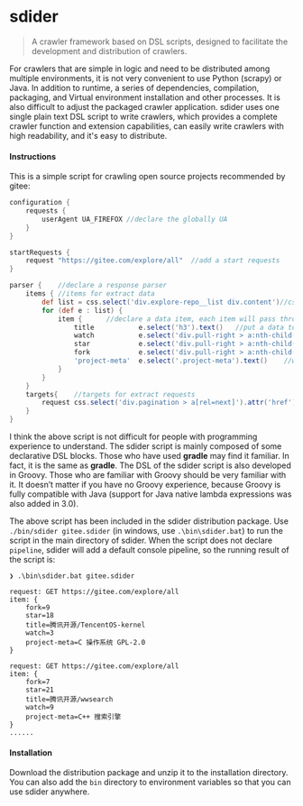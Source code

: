 # sdider

> A crawler framework based on DSL scripts, designed to facilitate the development and distribution of crawlers.

For crawlers that are simple in logic and need to be distributed among multiple environments, it is not very convenient
to use Python (scrapy) or Java. In addition to runtime, a series of dependencies, compilation, packaging, and Virtual 
environment installation and other processes. It is also difficult to adjust the packaged crawler application.
sdider uses one single plain text DSL script to write crawlers, which provides a complete crawler function and extension 
capabilities, can easily write crawlers with high readability, and it's easy to distribute.

#### Instructions

This is a simple script for crawling open source projects recommended by gitee:
```groovy
configuration {
    requests {
        userAgent UA_FIREFOX //declare the globally UA
    }
}

startRequests {
    request "https://gitee.com/explore/all"  //add a start requests
}

parser {    //declare a response parser
    items { //items for extract data
        def list = css.select('div.explore-repo__list div.content')//css is an implicit variable in the parser, actually an instance of [Jsoup](https://jsoup.org/)
        for (def e : list) {
            item {      //declare a data item, each item will pass through each pipeline in turn
                title           e.select('h3').text()   //put a data to item as key-value
                watch           e.select('div.pull-right > a:nth-child(1) > span').text()
                star            e.select('div.pull-right > a:nth-child(2) > span').text()
                fork            e.select('div.pull-right > a:nth-child(3) > span').text()
                'project-meta'  e.select('.project-meta').text()    //when the key is not a valid variable name, use single and double quotes
            }
        }
    }
    targets{    //targets for extract requests
        request css.select('div.pagination > a[rel=next]').attr('href')   //same as the startRequests block, use request to add a request
    }
}
```
I think the above script is not difficult for people with programming experience to understand. The sdider script is 
mainly composed of some declarative DSL blocks. Those who have used **gradle** may find it familiar. In fact, it is the 
same as **gradle**. The DSL of the sdider script is also developed in Groovy. Those who are familiar with Groovy should 
be very familiar with it. It doesn’t matter if you have no Groovy experience, because Groovy is fully compatible with 
Java (support for Java native lambda expressions was also added in 3.0).

The above script has been included in the sdider distribution package. Use `./bin/sdider gitee.sdider` (in windows, use 
`.\bin\sdider.bat`) to run the script in the main directory of sdider.
When the script does not declare `pipeline`, sdider will add a default console pipeline, so the running result of the 
script is:
```text
❯ .\bin\sdider.bat gitee.sdider

request: GET https://gitee.com/explore/all
item: {
    fork=9
    star=18
    title=腾讯开源/TencentOS-kernel
    watch=3
    project-meta=C 操作系统 GPL-2.0
}

request: GET https://gitee.com/explore/all
item: {
    fork=7
    star=21
    title=腾讯开源/wwsearch
    watch=9
    project-meta=C++ 搜索引擎
}
......
```

#### Installation

Download the distribution package and unzip it to the installation directory. You can also add the `bin` directory to 
environment variables so that you can use sdider anywhere.

